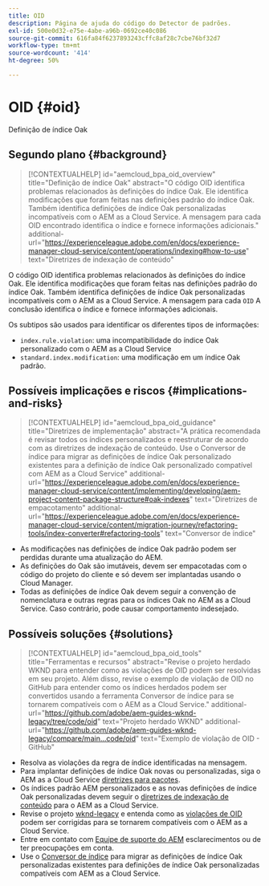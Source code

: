 ```yaml
---
title: OID
description: Página de ajuda do código do Detector de padrões.
exl-id: 500e0d32-e75e-4abe-a96b-0692ce40c086
source-git-commit: 616fa84f6237893243cffc8af28c7cbe76bf32d7
workflow-type: tm+mt
source-wordcount: '414'
ht-degree: 50%

---
```


# OID {#oid}

Definição de índice Oak

## Segundo plano {#background}

>[!CONTEXTUALHELP]
>id="aemcloud_bpa_oid_overview"
>title="Definição de índice Oak"
>abstract="O código OID identifica problemas relacionados às definições do índice Oak. Ele identifica modificações que foram feitas nas definições padrão do índice Oak. Também identifica definições de índice Oak personalizadas incompatíveis com o AEM as a Cloud Service. A mensagem para cada OID encontrado identifica o índice e fornece informações adicionais."
>additional-url="https://experienceleague.adobe.com/en/docs/experience-manager-cloud-service/content/operations/indexing#how-to-use" text="Diretrizes de indexação de conteúdo"

O código OID identifica problemas relacionados às definições do índice Oak. Ele identifica modificações que foram feitas nas definições padrão do índice Oak. Também identifica definições de índice Oak personalizadas incompatíveis com o AEM as a Cloud Service. A mensagem para cada `OID` A conclusão identifica o índice e fornece informações adicionais.

Os subtipos são usados para identificar os diferentes tipos de informações:

* `index.rule.violation`: uma incompatibilidade do índice Oak personalizado com o AEM as a Cloud Service
* `standard.index.modification`: uma modificação em um índice Oak padrão.

## Possíveis implicações e riscos {#implications-and-risks}

>[!CONTEXTUALHELP]
>id="aemcloud_bpa_oid_guidance"
>title="Diretrizes de implementação"
>abstract="A prática recomendada é revisar todos os índices personalizados e reestruturar de acordo com as diretrizes de indexação de conteúdo. Use o Conversor de índice para migrar as definições de índice Oak personalizado existentes para a definição de índice Oak personalizado compatível com AEM as a Cloud Service"
>additional-url="https://experienceleague.adobe.com/en/docs/experience-manager-cloud-service/content/implementing/developing/aem-project-content-package-structure#oak-indexes" text="Diretrizes de empacotamento"
>additional-url="https://experienceleague.adobe.com/en/docs/experience-manager-cloud-service/content/migration-journey/refactoring-tools/index-converter#refactoring-tools" text="Conversor de índice"

* As modificações nas definições de índice Oak padrão podem ser perdidas durante uma atualização do AEM.
* As definições do Oak são imutáveis, devem ser empacotadas com o código do projeto do cliente e só devem ser implantadas usando o Cloud Manager.
* Todas as definições de índice Oak devem seguir a convenção de nomenclatura e outras regras para os índices Oak no AEM as a Cloud Service. Caso contrário, pode causar comportamento indesejado.

## Possíveis soluções {#solutions}

>[!CONTEXTUALHELP]
>id="aemcloud_bpa_oid_tools"
>title="Ferramentas e recursos"
>abstract="Revise o projeto herdado WKND para entender como as violações de OID podem ser resolvidas em seu projeto. Além disso, revise o exemplo de violação de OID no GitHub para entender como os índices herdados podem ser convertidos usando a ferramenta Conversor de índice para se tornarem compatíveis com o AEM as a Cloud Service."
>additional-url="https://github.com/adobe/aem-guides-wknd-legacy/tree/code/oid" text="Projeto herdado WKND"
>additional-url="https://github.com/adobe/aem-guides-wknd-legacy/compare/main...code/oid" text="Exemplo de violação de OID - GitHub"

* Resolva as violações da regra de índice identificadas na mensagem.
* Para implantar definições de índice Oak novas ou personalizadas, siga o AEM as a Cloud Service [diretrizes para pacotes](https://experienceleague.adobe.com/en/docs/experience-manager-cloud-service/content/implementing/developing/aem-project-content-package-structure).
* Os índices padrão AEM personalizados e as novas definições de índice Oak personalizadas devem seguir o [diretrizes de indexação de conteúdo](https://experienceleague.adobe.com/en/docs/experience-manager-cloud-service/content/operations/indexing#preparing-the-new-index-definition) para o AEM as a Cloud Service.
* Revise o projeto [wknd-legacy](https://github.com/adobe/aem-guides-wknd-legacy/tree/code/oid) e entenda como as [violações de OID](https://github.com/adobe/aem-guides-wknd-legacy/compare/main...code/oid) podem ser corrigidas para se tornarem compatíveis com o AEM as a Cloud Service.
* Entre em contato com [Equipe de suporte do AEM](https://helpx.adobe.com/br/enterprise/using/support-for-experience-cloud.html) esclarecimentos ou de ter preocupações em conta.
* Use o [Conversor de índice](https://experienceleague.adobe.com/en/docs/experience-manager-cloud-service/content/migration-journey/refactoring-tools/index-converter#refactoring-tools) para migrar as definições de índice Oak personalizadas existentes para definições de índice Oak personalizadas compatíveis com AEM as a Cloud Service.

